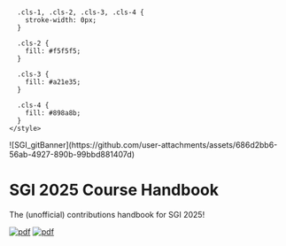<?xml version="1.0" encoding="UTF-8"?>
<svg id="Layer_2" data-name="Layer 2" xmlns="http://www.w3.org/2000/svg" viewBox="0 0 205.16 147">
  <defs>
    <style>
      .cls-1 {
        fill: #000;
      }

      .cls-1, .cls-2, .cls-3, .cls-4 {
        stroke-width: 0px;
      }

      .cls-2 {
        fill: #f5f5f5;
      }

      .cls-3 {
        fill: #a21e35;
      }

      .cls-4 {
        fill: #898a8b;
      }
    </style>
  </defs>
  <g id="Layer_4" data-name="Layer 4">
    <rect class="cls-2" x=".27" width="204.89" height="147"/>
  </g>
  <g id="Layer_3" data-name="Layer 3">
    <g>
      <g>
        <path class="cls-1" d="M12.33,77.35v33.59M23.86,77.35v22.86M35.4,77.35v33.59M46.93,77.35v6.68M58.66,88.08v22.86"/>
        <path class="cls-3" d="M62.21,110.94h-7.08v-22.86h7.08v22.86ZM38.94,110.94h-7.08v-33.59h7.08v33.59ZM15.87,110.94h-7.08v-33.59h7.08v33.59ZM27.4,100.22h-7.08v-22.86h7.08v22.86ZM50.47,84.03h-7.08v-6.68h7.08v6.68Z"/>
      </g>
      <rect class="cls-4" x="43.39" y="88.08" width="7.08" height="22.86"/>
      <rect class="cls-3" x="55.12" y="77.35" width="18.62" height="6.68"/>
    </g>
    <rect class="cls-3" y="114.86" width="205.16" height="13.98"/>
    <g>
      <path class="cls-3" d="M205.16,40.36v.89l-1.67,4.53-.44,1.2s0,.02-.01.03h0v.02l-2.85,7.73-.31.86h0s-.03.08-.03.08c0,.02-.01.03-.03.05h0c-.03.05-.08.08-.14.1-.07.02-.15,0-.2-.05,0,0,0,0-.01,0l-.34-.33-.3-.29-1.5-1.45-.33-.31-10.91-10.58-.43-.41-1.96-1.9-.59-.57h-.01s-.42-.18-.42-.18l-.66-.27-18.46-7.56-.58-.24-.32-.13-.08.05-.71.4-11.08,6.27-.81.46-20.97,11.86-.92.52s-.06.03-.09.03l-.86.07h0s-.76.07-.76.07h-.07s-51.88,4.49-51.88,4.49l-1,.09h-.02s-.08,0-.11-.03l-.81-.46-14.68-8.36-.06-.04s-.02,0-.03-.01l-.46-.26-5.05-2.88h0l-.32-.19h0l-7.91-4.51h0l-.04-.03s-.01,0-.02-.01l-.6-.34-14.91-8.49-.64-.36-.11-.06-.25.09-.56.2-19.31,7.1h0l-.72.27s-.01,0-.02,0l-.05.02-.96.35-.43.16-5.07,1.87v-.49l4.84-1.78.44-.16.36-.13h0l.72-.27s.01,0,.02,0h.04s19.98-7.36,19.98-7.36l.91-.33c.06-.02.13-.01.19.02l.84.48,15.44,8.8.05.03s.01,0,.02,0l.6.34h0l7.56,4.31.33.19,5.23,2.98h0l.07.04s.02,0,.02,0l.46.26,14.3,8.15.17.09h0s.58.34.58.34l.44-.04.48-.05,51.19-4.42h0l.82-.07h0l.66-.06.73-.06h.12s.2-.12.2-.12l.7-.39,20.26-11.46.8-.46,11.85-6.7.82-.46c.06-.04.14-.04.2-.01l.95.39,18.61,7.63,1.03.42s.05.03.07.05l.51.5,2.34,2.27.43.41,10.61,10.29.33.31,1.49,1.45.41.4.21-.59,2.43-6.6.44-1.2s0-.02.01-.03h0s2.31-6.29,2.31-6.29c.04-.09.12-.15.21-.15Z"/>
      <path class="cls-3" d="M205.16,31.83v.46l-.98.21-16.59,10.15s-.06.03-.1.03l-.8.07-.49.05h-.11s-.81.08-.81.08l-.41.04h0l-15.67,1.41-.28.02h0l-.56.05h-.15s-.01.01-.01.01l-.13.07-.75.42-7.35,4.13-.4.22-17.06,9.57-.8.45s-.07.03-.11.03-.07,0-.11-.03l-.89-.47-14.28-7.55-.73-.39h0l-5.31-2.8-.85-.45-.88-.32-14.5-5.22-.84-.3-14.8-5.33-.78-.28-.11-.04-.34.13h0l-.56.21-14.03,5.21-.6.22-5.73,2.13-.33.12h0l-5.41,2.01-2.09.66-.59.19-17,5.32-.92.29s-.09.01-.13,0l-.93-.26-29.29-8.21-.8-.22c-.06-.01-.11-.05-.14-.1l-.55-.97-2.72-4.83-.23-.4-.3-.55-.3-.53h0s0,0,0,0L.27,29.01v-.93l4.83,8.59.3.53.14.25.22.4,2.69,4.77.43.76.07.13.48.13h0l.27.08,29.1,8.15h0l.14.04.8.22.06.02.09-.03h0l.76-.24.28-.08h0s16.31-5.12,16.31-5.12l.59-.19h0l2.49-.78,5.31-1.97.33-.12,5.4-2,.6-.22,14.51-5.38.92-.34c.05-.02.11-.02.16,0l.91.33,15.57,5.61.84.3,13.79,4.97.71.26.19.07.13.07.75.4,5.93,3.14h0l.73.39h0l1.1.59s0,0,0,0l12.56,6.64.71.37.07.04.46-.25.25-.14,17.05-9.57.39-.22,7.5-4.21.42-.24.22-.12.13-.07s.02-.01.03-.01h0s.03-.01.05-.02h.1s.18-.03.18-.03h0l.61-.05,1.12-.1,14.41-1.29.4-.04h0l.73-.06.6-.05,1.13-.1,16.58-10.14s.05-.03.07-.03l1.07-.23s.03,0,.05,0Z"/>
      <path class="cls-3" d="M205.16,43.94v.58l-2.13,2.49h0s-.86,1.01-.86,1.01l-4.55,5.34-.3.35-1.12,1.32-.36.42-.27.32s-.02.02-.03.02c-.03.03-.08.05-.12.05l-.95.11-28.26,3.27-.82.1s-.02,0-.02,0c-.05,0-.11-.02-.15-.06-.02-.01-.04-.04-.05-.06l-.1-.17-.42-.74h0s-5.11-9.02-5.11-9.02l-.22-.4-5.34-9.43-.34-.61-.07-.12h-32.13l-.24.05-.68.13-15.64,3.02-.87.17-21.59,4.16-.85.16s-.08,0-.12-.01c0,0-.01,0-.02,0l-.3-.15h0l-.66-.31-8.52-4.04-.58-.27-8.95-4.24-.63-.3h0l-.19-.09-.47.05h0l-.59.07-15.82,1.9h0l-.76.1h0l-18.69,2.24-.31.04h0l-.5.06h0s-.05,0-.07,0l-.11-.03h0l-.92-.2h-.02s-16.59-3.71-16.59-3.71l-.81-.18h0l-.51-.11-.6-.14-4.53-1.01v-.46l4.23.94h0s.6.14.6.14l1.59.35.82.18h0l15.86,3.55.95.21.12.03.24-.03.59-.07,18.02-2.16.76-.09,16.54-1.98,1.03-.12s.09,0,.12.02l.77.36,9.47,4.49.57.27,8.12,3.85.74.35.15.07.22-.04.57-.11,20.82-4.01.87-.17,16.41-3.16.96-.19h28.45s3.85,0,3.85,0c.08,0,.16.05.2.12l.04.07.27.47h0s.15.26.15.26l5.36,9.46.23.4,5.14,9.07.13.23.25.46h0s.03.05.03.05l.68-.08,28.25-3.27.2-.02.65-.08.09-.1.49-.57,1.14-1.34.3-.35,5.33-6.25h0s.86-1.01.86-1.01l1.49-1.75c.05-.05.1-.08.17-.08Z"/>
      <circle class="cls-3" cx="27.66" cy="29.56" r=".99"/>
      <circle class="cls-3" cx="24.31" cy="41.1" r=".99"/>
      <circle class="cls-3" cx="61.53" cy="36.97" r=".99"/>
      <circle class="cls-3" cx="81.45" cy="46.16" r=".99"/>
      <circle class="cls-3" cx="119.51" cy="47.42" r=".99"/>
      <circle class="cls-3" cx="128.05" cy="50.81" r=".99"/>
      <circle class="cls-3" cx="141.53" cy="59.09" r=".99"/>
      <circle class="cls-3" cx="162.7" cy="31.44" r=".99"/>
      <circle class="cls-3" cx="121.45" cy="38.51" r=".99"/>
      <circle class="cls-3" cx="153.64" cy="38.51" r=".99"/>
      <circle class="cls-3" cx="165.24" cy="59.09" r=".99"/>
      <circle class="cls-3" cx="168.22" cy="44.52" r=".99"/>
      <circle class="cls-3" cx="182.95" cy="39.85" r=".99"/>
      <circle class="cls-3" cx="195.42" cy="55.61" r=".99"/>
      <circle class="cls-3" cx="199.7" cy="55.61" r=".99"/>
      <circle class="cls-3" cx="87.49" cy="36.03" r=".99"/>
      <circle class="cls-3" cx="39.82" cy="52.39" r=".99"/>
      <circle class="cls-3" cx="73.44" cy="55.61" r=".99"/>
      <circle class="cls-3" cx="8.72" cy="43.58" r=".99"/>
      <path class="cls-3" d="M73.44,55.78s0,0-.01,0c-.05,0-.1-.03-.13-.08l-11.81-18.49-21.57,15.31c-.06.04-.14.04-.2,0l-15.38-11.17c-.06-.04-.08-.12-.06-.18l3.23-11.66c.02-.09.12-.14.21-.12.09.03.14.12.12.21l-3.19,11.55,15.19,11.03,21.61-15.34s.08-.04.13-.03c.05,0,.09.04.11.08l11.79,18.44,7.85-9.28,6.02-10.1c.05-.08.15-.11.23-.06s.11.15.06.23l-6.04,10.12-8.02,9.48s-.08.06-.13.06Z"/>
      <path class="cls-3" d="M128.05,50.98c-.06,0-.12-.03-.15-.09l-6.38-11.89-1.84,8.46c-.02.09-.11.15-.2.13-.09-.02-.15-.11-.13-.2l1.94-8.91c.02-.07.07-.12.14-.13.07-.01.14.03.17.09l6.6,12.3c.04.08.01.19-.07.23-.03.01-.05.02-.08.02Z"/>
      <path class="cls-3" d="M165.24,59.26s-.02,0-.03,0c-.09-.02-.15-.11-.13-.2l2.97-14.57c.02-.09.11-.15.2-.13.09.02.15.11.13.2l-2.97,14.57c-.02.08-.09.14-.17.14Z"/>
      <path class="cls-3" d="M141.53,59.26s-.06,0-.09-.02c-.08-.05-.11-.15-.06-.23l12.11-20.57c.04-.07.13-.1.21-.07l14.41,5.66,14.78-4.33c.09-.03.19.03.21.12.03.09-.03.19-.12.21l-14.84,4.35s-.08,0-.11,0l-14.33-5.63-12.04,20.45c-.03.05-.09.08-.15.08Z"/>
      <path class="cls-3" d="M195.42,55.78s-.04,0-.07-.01l-27.31-11.41s-.07-.05-.09-.09l-5.41-12.76c-.04-.09,0-.19.09-.22.09-.04.19,0,.22.09l5.39,12.7,26.62,11.13-12.33-15.15c-.06-.07-.05-.18.02-.24.07-.06.18-.05.24.02l12.76,15.68c.05.06.05.15,0,.21-.03.04-.08.07-.14.07Z"/>
      <path class="cls-3" d="M199.7,55.78h-4.28c-.09,0-.17-.08-.17-.17s.08-.17.17-.17h4.28c.09,0,.17.08.17.17s-.08.17-.17.17Z"/>
      <path class="cls-3" d="M8.72,43.75c-.08,0-.16-.06-.17-.15-.01-.09.05-.18.14-.19l15.72-2.36c.1-.02.18.05.19.14.01.09-.05.18-.14.19l-15.72,2.36s-.02,0-.03,0Z"/>
    </g>
    <path class="cls-3" d="M91.77,83.29c0,2.58-1.72,3.22-4.75,3.22-5.11,0-5.11-2.83-5.11-3.84h2.32c0,1.57,1.38,1.81,2.73,1.81,1.71,0,2.42-.39,2.42-1.2,0-.71-.71-.83-2.74-1.13-3.1-.46-4.5-1.1-4.5-3,0-1.47,1.08-3.16,4.47-3.16,4.03,0,4.83,2.25,4.83,3.84h-2.37c0-.72-.32-1.79-2.47-1.79-1.75,0-2.14.63-2.14,1.13,0,.55.61.76,2.35,1.04,2.33.38,4.97.72,4.97,3.07Z"/>
    <path class="cls-3" d="M99.61,76.13h2.35v5.59c0,1.42,0,4.78-4.69,4.78s-4.69-3.19-4.69-4.79v-5.59h2.26v5.33c0,1.56.07,2.99,2.43,2.99s2.34-1.85,2.34-2.99,0-5.33,0-5.33Z"/>
    <path class="cls-3" d="M114.93,76.13v10.38h-2.26v-7.73h-.22l-1.98,7.73h-3.24l-1.98-7.73h-.22v7.73h-2.26v-10.38h3.32s.55.01.55.01l2.07,8.3h.21l2.07-8.3h.7s3.24-.01,3.24-.01Z"/>
    <path class="cls-3" d="M127.95,76.13v10.38h-2.26v-7.73h-.22l-1.98,7.73h-3.24l-1.98-7.73h-.22v7.73h-2.26v-10.38h3.32s.55.01.55.01l2.07,8.3h.21l2.07-8.3h.7s3.24-.01,3.24-.01Z"/>
    <path class="cls-3" d="M137.36,76.13v2.04h-6.27v2.13h6.27v2.04h-6.27v2.1h6.27v2.07h-6.27s-2.26,0-2.26,0v-10.38h8.53Z"/>
    <path class="cls-3" d="M145.55,82.52l1.98,3.99h-2.45l-1.68-3.47c-.22.01-.42.01-.56.01h-2.39v3.46h-2.26v-10.38h2.26c.55,0,2.19,0,2.81,0,1.25,0,4.02,0,4.02,3.47,0,1.79-.8,2.44-1.73,2.93ZM145.19,79.59c0-1.44-1.36-1.44-2.06-1.44h-2.67v2.88h2.63c.64,0,2.1,0,2.1-1.44Z"/>
    <path class="cls-3" d="M92.46,93.19v5.94h-2.26v-1.62h-.12c-.36.93-1.35,1.7-2.88,1.7-2.98,0-5.39-1.8-5.39-5.27s2.41-5.27,5.39-5.27c2.69,0,4.79,1.5,5.19,3.49h-2.47c-.43-.8-1.3-1.19-2.73-1.19-1.77,0-3.14.91-3.14,2.97s1.37,2.97,3.14,2.97,2.6-.61,2.89-1.61h-2.96v-2.12h5.33Z"/>
    <path class="cls-3" d="M101.8,88.83v2.04h-6.27v2.13h6.27v2.04h-6.27v2.1h6.27v2.07h-6.27s-2.26,0-2.26,0v-10.38h8.53Z"/>
    <path class="cls-3" d="M112.98,93.94c0,3.41-2.31,5.27-5.33,5.27s-5.33-1.8-5.33-5.27,2.31-5.27,5.33-5.27,5.33,1.86,5.33,5.27ZM110.77,93.94c0-2.03-1.32-2.97-3.12-2.97s-3.12.91-3.12,2.97,1.32,2.97,3.12,2.97,3.12-.98,3.12-2.97Z"/>
    <path class="cls-3" d="M125.96,88.83v10.38h-2.26v-7.73h-.22l-1.98,7.73h-3.24l-1.98-7.73h-.22v7.73h-2.26v-10.38h3.32s.55.01.55.01l2.07,8.3h.21l2.07-8.3h.7s3.24-.01,3.24-.01Z"/>
    <path class="cls-3" d="M135.37,88.83v2.04h-6.27v2.13h6.27v2.04h-6.27v2.1h6.27v2.07h-6.27s-2.26,0-2.26,0v-10.38h8.53Z"/>
    <path class="cls-3" d="M136.2,88.83h10.1v2.06h-3.92v8.32h-2.26v-8.32h-3.92v-2.06Z"/>
    <path class="cls-3" d="M154.34,95.23l1.98,3.99h-2.45l-1.68-3.47c-.22.01-.42.01-.56.01h-2.39v3.46h-2.26v-10.38h2.26c.55,0,2.19,0,2.81,0,1.25,0,4.02,0,4.02,3.47,0,1.79-.8,2.44-1.73,2.93ZM153.98,92.29c0-1.44-1.36-1.44-2.06-1.44h-2.67v2.88h2.63c.64,0,2.1,0,2.1-1.44Z"/>
    <path class="cls-3" d="M166.35,88.84l-4.35,6.92v3.45h-2.26v-3.4l-4.38-6.97h2.55l2.82,4.73h.25l2.82-4.73h2.55Z"/>
    <path class="cls-3" d="M82.01,112.29v-10.38h2.26v10.38h-2.26Z"/>
    <path class="cls-3" d="M93.21,101.91h2.26v10.38h-3.25l-4.55-7.45h-.26v7.45h-2.26v-10.38h3.05s.2.01.2.01l4.54,7.44h.27v-7.45Z"/>
    <path class="cls-3" d="M96.43,112.29v-10.38h2.26v10.38h-2.26Z"/>
    <path class="cls-3" d="M99.49,101.91h10.1v2.06h-3.92v8.32h-2.26v-8.32h-3.92v-2.06Z"/>
    <path class="cls-3" d="M110.39,112.29v-10.38h2.26v10.38h-2.26Z"/>
    <path class="cls-3" d="M124.37,112.29h-2.34l-.61-1.71h-5.3l-.61,1.71h-2.34l3.71-10.37h3.78l3.71,10.37ZM120.68,108.52l-1.63-4.55h-.57l-1.63,4.55h3.83Z"/>
    <path class="cls-3" d="M122.51,101.91h10.1v2.06h-3.92v8.32h-2.26v-8.32h-3.92v-2.06Z"/>
    <path class="cls-3" d="M133.41,112.29v-10.38h2.26v10.38h-2.26Z"/>
    <path class="cls-3" d="M144.76,101.91h2.62l-3.75,10.38h-3.64l-3.75-10.38h2.62l2.83,8.31h.23l2.83-8.31Z"/>
    <path class="cls-3" d="M156.41,101.91v2.04h-6.27v2.13h6.27v2.04h-6.27v2.1h6.27v2.07h-6.27s-2.26,0-2.26,0v-10.38h8.53Z"/>
  </g>
</svg>
![SGI_gitBanner](https://github.com/user-attachments/assets/686d2bb6-56ab-4927-890b-99bbd881407d)



# SGI 2025 Course Handbook
The (unofficial) contributions handbook for SGI 2025!

[![pdf](https://github.com/pbelmans/latex-template/actions/workflows/pdf.yml/badge.svg)](https://github.com/pbelmans/latex-template/actions/workflows/pdf.yml)
[![pdf](https://img.shields.io/badge/pdf-note-green)](https://github.com/ToyTeX/SGI-Book_2025/blob/build/main.pdf)
